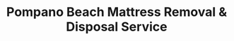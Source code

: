 ---
layout: location.njk
title: Pompano Beach Mattress Removal & Disposal Service
description: Professional mattress removal in Pompano Beach, FL. Next-day pickup  Licensed, insured, and eco-friendly. Serving beachfront and inland neighborhoods.
permalink: /mattress-removal/florida/miami/pompano-beach/
city: Pompano Beach
state: Florida
stateSlug: florida
parentMetro: Miami
tier: 3
coordinates:
  lat: 26.2379
  lng: -80.1248
pricing:
  startingPrice: 125
  single: 125
  queen: 155
  king: 180
  boxSpring: 30
neighborhoods:
  - name: "Santa Barbara Estates"
    zipCodes: ["33062"]
  - name: "Cresthaven"
    zipCodes: ["33064"]
  - name: "Imperial Point"
    zipCodes: ["33064", "33308"]
  - name: "Bay Colony"
    zipCodes: ["33062"]
  - name: "Downtown Pompano Beach"
    zipCodes: ["33060"]
  - name: "Santa Barbara Townhomes"
    zipCodes: ["33062"]
  - name: "Bay Yacht Club"
    zipCodes: ["33062"]
  - name: "Garden Isles"
    zipCodes: ["33064"]
  - name: "Cypress Point"
    zipCodes: ["33064"]
  - name: "Harbor Village"
    zipCodes: ["33062"]
  - name: "Snug Harbor"
    zipCodes: ["33062"]
  - name: "Pompano Beach Estates"
    zipCodes: ["33069"]
  - name: "Pine Crest"
    zipCodes: ["33064"]
  - name: "Hillcrest"
    zipCodes: ["33064"]
  - name: "Palm Ridge"
    zipCodes: ["33064"]
zipCodes: ["33060", "33062", "33064", "33069", "33308"]
recyclingPartners:
  - "Coastal Waste & Recycling Services"
  - "Broward County Drop-Off Centers"
  - "City Environmental Services Department"
localRegulations: "Coastal Waste & Recycling provides weekly bulk collection with 4 cubic yards maximum per week. Items must be placed within 5 feet of curb by 7 AM collection day. Residents receive two complimentary annual excess collections up to 16 cubic yards each."
nearbyCities:
  - name: "Deerfield Beach"
    distance: "5 miles north"
    slug: "deerfield-beach"
    isSuburb: true
  - name: "Fort Lauderdale"
    distance: "12 miles south"
    slug: "fort-lauderdale"
    isSuburb: true
  - name: "Coral Springs"
    distance: "15 miles west"
    slug: "coral-springs"
    isSuburb: true
  - name: "Davie"
    distance: "18 miles southwest"
    slug: "davie"
    isSuburb: true
  - name: "Hollywood"
    distance: "20 miles south"
    slug: "hollywood"
    isSuburb: true
  - name: "Miramar"
    distance: "22 miles southwest"
    slug: "miramar"
    isSuburb: true
reviews:
  count: 198
  featured:
    - author: "Patricia Reynolds"
      neighborhood: "Santa Barbara Estates"
      rating: 5
      text: "Exceptional service for our waterfront home renovation. The team carefully navigated our narrow driveway between the pool and boat dock, removing our old king mattress without damaging any landscaping. Their attention to coastal property logistics was impressive."
    - author: "Carlos Mendoza"
      neighborhood: "Cresthaven"
      rating: 5
      text: "Called for emergency pickup after our guest room flooded during a storm. They understood the urgency and coordinated perfectly with our insurance adjuster's timeline. Professional handling of water-damaged mattresses with proper safety protocols throughout."
    - author: "Jennifer Walsh"
      neighborhood: "Imperial Point"
      rating: 5
      text: "Outstanding coordination during our family's beach house sale preparation. They worked around our staging schedule and Realtor showings, ensuring the property looked perfect for potential buyers. The attention to timing details made our closing seamless."
    - author: "Robert Torres"
      neighborhood: "Bay Colony"
      rating: 5
      text: "Fantastic service removing three mattresses from our seasonal rental property turnover. Their systematic approach handled the quick turnaround between snowbird guests, ensuring our property was ready for new arrivals without any scheduling conflicts."
    - author: "Michelle Davis"
      neighborhood: "Downtown Pompano Beach"
      rating: 5
      text: "Impressed by their expertise handling our high-rise condo pickup during the busy winter season. They coordinated with building management and understood the elevator restrictions during peak tourist months. Flawless execution despite the complex logistics."
faqs:
  - question: "How quickly can you pick up mattresses in Pompano Beach?"
    answer: "We provide next-day pickup service throughout Pompano Beach including beachfront and inland neighborhoods. Call (720) 263-6094 or book online to schedule your removal."
  - question: "Do you serve all Pompano Beach neighborhoods including waterfront areas?"
    answer: "Yes, we serve all neighborhoods from Santa Barbara Estates to Pine Crest, including challenging waterfront properties with narrow access and coastal environmental considerations."
  - question: "What's included in your Pompano Beach mattress removal service?"
    answer: "Complete service includes removal from any location, navigation of coastal property logistics, transportation, and eco-friendly disposal. No additional fees for beachfront or waterfront properties."
  - question: "Can you handle seasonal rental property turnovers?"
    answer: "Absolutely. We specialize in rapid turnaround for seasonal rental properties, coordinating with property managers and ensuring quick transitions between snowbird guests during peak season."
  - question: "Do you work around storm damage and insurance situations?"
    answer: "Yes, we provide priority pickup for storm-damaged mattresses and coordinate with insurance adjusters' timelines. Emergency response available for flood or hurricane-related removal needs."
  - question: "What are your rates for Pompano Beach mattress removal?"
    answer: "Pricing starts at $125 for one piece, $155 for two pieces, and $180 for three pieces. This covers pickup anywhere in Pompano Beach with no additional coastal property fees."
  - question: "Are you licensed for Broward County and coastal regulations?"
    answer: "Yes, we're fully licensed and compliant with all Broward County and coastal environmental regulations. We coordinate with Coastal Waste & Recycling and city environmental services."
  - question: "How do you handle high-rise condos and waterfront access challenges?"
    answer: "Our team specializes in coastal property logistics including elevator scheduling, narrow driveway navigation, and coordination with building management during peak tourist seasons."
schema:
  "@context": "https://schema.org"
  "@type": "LocalBusiness"
  "name": "A Bedder World Pompano Beach"
  "image": "https://www.abedderworld.com/images/mattress-removal-service.jpg"
  "address":
    "@type": "PostalAddress"
    "addressLocality": "Pompano Beach"
    "addressRegion": "FL"
    "addressCountry": "US"
  "geo":
    "@type": "GeoCoordinates"
    "latitude": 26.2379
    "longitude": -80.1248
  "telephone": "(720) 263-6094"
  "url": "https://www.abedderworld.com/mattress-removal/florida/miami/pompano-beach/"
  "priceRange": "$125-$180"
  "serviceArea": "Pompano Beach, FL"
  "aggregateRating":
    "@type": "AggregateRating"
    "ratingValue": "4.9"
    "reviewCount": "198"
  "openingHours": "Mo-Su 08:00-20:00"
pageContent:
  heroDescription: |
    Professional mattress removal service for Pompano Beach residents and seasonal properties. We handle pickup, transportation, and eco-friendly disposal while navigating coastal property logistics and coordinating with tourism season schedules.

  aboutService: |
    Pompano Beach presents unique mattress disposal challenges in South Florida's premier coastal community. With 114,000+ residents expanding to 150,000+ during peak season, the city generates significant mattress replacement needs from seasonal rental turnovers, waterfront property renovations, and tourist accommodation updates along 3.5 miles of pristine Atlantic coastline.
    
    Coastal Waste & Recycling provides weekly bulk collection with 4-cubic-yard limits and strict placement requirements. Our professional removal service eliminates scheduling complications while ensuring proper disposal documentation and environmental compliance essential for maintaining this tourism-dependent coastal community.

  serviceAreasIntro: |
    We provide comprehensive mattress removal throughout Pompano Beach's diverse neighborhoods, from waterfront Santa Barbara Estates to inland Cresthaven communities. Our service understands coastal property logistics, seasonal rental schedules, and the unique access challenges of beachfront living.

  regulationsCompliance: |
    Our service eliminates confusion around Pompano Beach's bulk waste requirements including Coastal Waste & Recycling's weekly collection limits and strict curb placement rules. We provide direct pickup with full Broward County compliance and coordinate seamlessly with city environmental services and tourism season logistics.

  environmentalImpact: |
    Pompano Beach's pristine Atlantic coastline and thriving marine ecosystem require responsible waste management practices. We partner with certified facilities to recover up to 80% of mattress materials while protecting the coral reefs and beaches that drive the city's tourism economy and environmental heritage.

  howItWorksScheduling: |
    Next-day pickup available throughout Pompano Beach with scheduling that coordinates around seasonal rental turnovers, tourism peak periods, and coastal property access requirements. We work within tourist season logistics and property management schedules.

  howItWorksService: |
    Our licensed team handles all aspects from waterfront property access to proper mattress removal. We navigate narrow driveways, coordinate with building management during peak season, and manage seasonal rental property turnovers efficiently while respecting coastal community standards.

  howItWorksDisposal: |
    Direct transport to certified Broward County facilities with full documentation for coastal environmental compliance. All disposal handled professionally to meet county standards and protect the marine environment that defines Pompano Beach's character.

  sidebarStats:
    mattressesRemoved: "4,100"

  contactContent: |
    Schedule Pompano Beach mattress removal by calling (720) 263-6094 or booking online. Our service coordinates with seasonal rental schedules, tourism peak periods, and coastal property logistics. We provide confirmed arrival windows and work within beachfront community requirements.

    Priority pickup serves urgent situations like storm damage cleanup, seasonal property turnovers, or real estate staging for the competitive coastal housing market. Our understanding of Pompano Beach's unique tourism economy and coastal living ensures efficient service year-round despite seasonal population fluctuations.
---